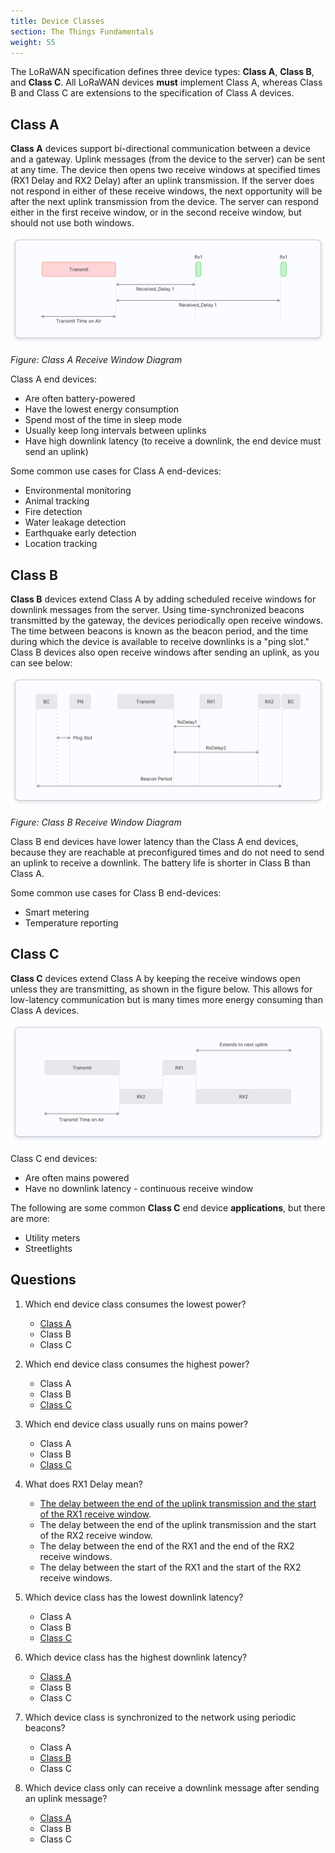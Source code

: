 ```yaml
---
title: Device Classes
section: The Things Fundamentals
weight: 55
---
```


The LoRaWAN specification defines three device types: **Class A**, **Class B**, and **Class C**. All LoRaWAN devices **must** implement Class A, whereas Class B and Class C are extensions to the specification of Class A devices.

## Class A

**Class A** devices support bi-directional communication between a device and a gateway. Uplink messages (from the device to the server) can be sent at any time. The device then opens two receive windows at specified times (RX1 Delay and RX2 Delay) after an uplink transmission. If the server does not respond in either of these receive windows, the next opportunity will be after the next uplink transmission from the device. The server can respond either in the first receive window, or in the second receive window, but should not use both windows.

![Class A Receive Windows](class-a.png)

_Figure: Class A Receive Window Diagram_

Class A end devices:

*   Are often battery-powered
*   Have the lowest energy consumption
*   Spend most of the time in sleep mode
*   Usually keep long intervals between uplinks
*   Have high downlink latency (to receive a downlink, the end device must send an uplink)

Some common use cases for Class A end-devices:

*   Environmental monitoring
*   Animal tracking
*   Fire detection
*   Water leakage detection
*   Earthquake early detection
*   Location tracking

## Class B

**Class B** devices extend Class A by adding scheduled receive windows for downlink messages from the server. Using time-synchronized beacons transmitted by the gateway, the devices periodically open receive windows. The time between beacons is known as the beacon period, and the time during which the device is available to receive downlinks is a "ping slot." Class B devices also open receive windows after sending an uplink, as you can see below:

![Class B Receive Windows](class-b.png)

_Figure: Class B Receive Window Diagram_

Class B end devices have lower latency than the Class A end devices, because they are reachable at preconfigured times and do not need to send an uplink to receive a downlink. The battery life is shorter in Class B than Class A. 

Some common use cases for Class B end-devices:

*   Smart metering
*   Temperature reporting

## Class C

**Class C** devices extend Class A by keeping the receive windows open unless they are transmitting, as shown in the figure below. This allows for low-latency communication but is many times more energy consuming than Class A devices.

![Class C Receive Windows](class-c.png)

Class C end devices:

*   Are often mains powered
*   Have no downlink latency - continuous receive window

The following are some common **Class C** end device **applications**, but there are more:

*   Utility meters
*   Streetlights

##  Questions

1. Which end device class consumes the lowest power?
   - <span style="text-decoration:underline;">Class A</span>
   - Class B
   - Class C
   
   
2. Which end device class consumes the highest power?
   - Class A
   - Class B
   - <span style="text-decoration:underline;">Class C</span>
   
   
3. Which end device class usually runs on mains power?
   - Class A
   - Class B
   - <span style="text-decoration:underline;">Class C</span>
   
   
4. What does RX1 Delay mean?
   - <span style="text-decoration:underline;">The delay between the end of the uplink transmission and the start of the RX1 receive window</span>.
   - The delay between the end of the uplink transmission and the start of the RX2 receive window.
   - The delay between the end of the RX1 and the end of the RX2 receive windows.
   - The delay between the start of the RX1 and the start of the RX2 receive windows.
   
   
5. Which device class has the lowest downlink latency?
   - Class A
   - Class B
   - <span style="text-decoration:underline;">Class C</span>
   
   
6. Which device class has the highest downlink latency?
   - <span style="text-decoration:underline;">Class A</span>
   - Class B
   - Class C
   
   
7. Which device class is synchronized to the network using periodic beacons?
   - Class A
   - <span style="text-decoration:underline;">Class B</span>
   - Class C
   
   
8. Which device class only can receive a downlink message after sending an uplink message?
   - <span style="text-decoration:underline;">Class A</span>
   - Class B
   - Class C
